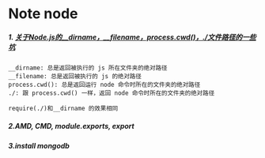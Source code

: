 # Note node

##### 1. [关于Node.js的__dirname，__filename，process.cwd()，./文件路径的一些坑](https://segmentfault.com/a/1190000009368204)

```
__dirname: 总是返回被执行的 js 所在文件夹的绝对路径
__filename: 总是返回被执行的 js 的绝对路径
process.cwd(): 总是返回运行 node 命令时所在的文件夹的绝对路径
./: 跟 process.cwd() 一样，返回 node 命令时所在的文件夹的绝对路径

require(./)和__dirname 的效果相同
```

##### 2.AMD, CMD, module.exports, export

##### 3.install mongodb